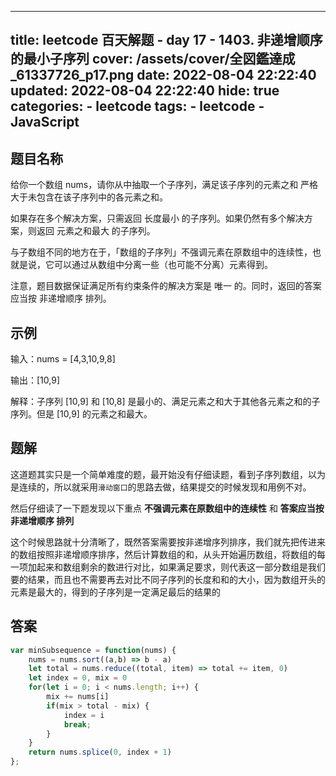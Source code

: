 ---
title: leetcode 百天解题 - day 17 - 1403. 非递增顺序的最小子序列
cover: /assets/cover/全図鑑達成_61337726_p17.png
date: 2022-08-04 22:22:40
updated: 2022-08-04 22:22:40
hide: true
categories:
    - leetcode
tags:
    - leetcode
    - JavaScript
------
## 题目名称

给你一个数组 nums，请你从中抽取一个子序列，满足该子序列的元素之和 严格 大于未包含在该子序列中的各元素之和。

如果存在多个解决方案，只需返回 长度最小 的子序列。如果仍然有多个解决方案，则返回 元素之和最大 的子序列。

与子数组不同的地方在于，「数组的子序列」不强调元素在原数组中的连续性，也就是说，它可以通过从数组中分离一些（也可能不分离）元素得到。

注意，题目数据保证满足所有约束条件的解决方案是 唯一 的。同时，返回的答案应当按 非递增顺序 排列。


## 示例

输入：nums = [4,3,10,9,8]

输出：[10,9] 

解释：子序列 [10,9] 和 [10,8] 是最小的、满足元素之和大于其他各元素之和的子序列。但是 [10,9] 的元素之和最大。

## 题解

这道题其实只是一个简单难度的题，最开始没有仔细读题，看到子序列数组，以为是连续的，所以就采用`滑动窗口`的思路去做，结果提交的时候发现和用例不对。

然后仔细读了一下题发现以下重点 **不强调元素在原数组中的连续性** 和 **答案应当按 非递增顺序 排列**

这个时候思路就十分清晰了，既然答案需要按非递增序列排序，我们就先把传进来的数组按照非递增顺序排序，然后计算数组的和，从头开始遍历数组，将数组的每一项加起来和数组剩余的数进行对比，如果满足要求，则代表这一部分数组是我们要的结果，而且也不需要再去对比不同子序列的长度和和的大小，因为数组开头的元素是最大的，得到的子序列是一定满足最后的结果的

## 答案

~~~js
var minSubsequence = function(nums) {
    nums = nums.sort((a,b) => b - a)
    let total = nums.reduce((total, item) => total += item, 0)
    let index = 0, mix = 0
    for(let i = 0; i < nums.length; i++) {
        mix += nums[i]
        if(mix > total - mix) {
            index = i
            break;
        }
    }
    return nums.splice(0, index + 1)
};
~~~


